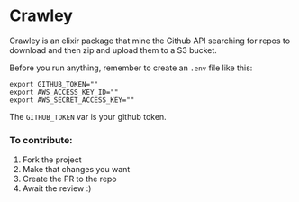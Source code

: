# Crawley

Crawley is an elixir package that mine the Github API searching for repos to download and then zip and upload them to a S3 bucket.

Before you run anything, remember to create an `.env` file like this:

```
export GITHUB_TOKEN=""
export AWS_ACCESS_KEY_ID=""
export AWS_SECRET_ACCESS_KEY=""
```

The `GITHUB_TOKEN` var is your github token.

### To contribute:

1.  Fork the project
2.  Make that changes you want
3.  Create the PR to the repo
4.  Await the review :)
